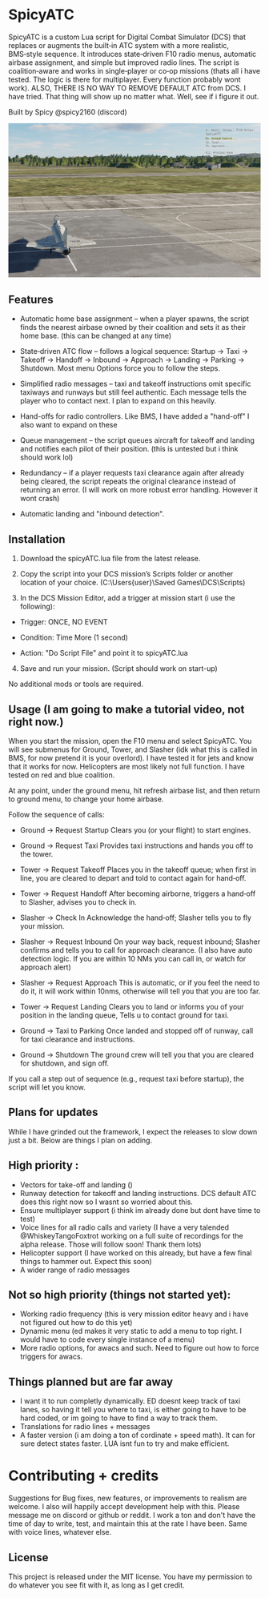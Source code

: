 # SpicyATC

SpicyATC is a custom Lua script for Digital Combat Simulator (DCS) that replaces or augments the built‑in ATC system with a more realistic, BMS‑style sequence. It introduces state‑driven F10 radio menus, automatic airbase assignment, and simple but improved radio lines. The script is coalition‑aware and works in single‑player or co‑op missions (thats all i have tested. The logic is there for multiplayer. Every function probably wont work). ALSO, THERE IS NO WAY TO REMOVE DEFAULT ATC from DCS. I have tried. That thing will show up no matter what. Well, see if i figure it out.

Built by Spicy @spicy2160 (discord)

![test](test1.png)

## Features

- Automatic home base assignment – when a player spawns, the script finds the nearest airbase owned by their coalition and sets it as their home base. (this can be changed at any time)

- State‑driven ATC flow – follows a logical sequence: Startup → Taxi → Takeoff → Handoff → Inbound → Approach → Landing → Parking → Shutdown. Most menu Options force you to follow the steps.

- Simplified radio messages – taxi and takeoff instructions omit specific taxiways and runways but still feel authentic. Each message tells the player who to contact next. I plan to expand on this heavily.

- Hand-offs for radio controllers. Like BMS, I have added a "hand-off" I also want to expand on these

- Queue management – the script queues aircraft for takeoff and landing and notifies each pilot of their position. (this is untested but i think should work lol)

- Redundancy – if a player requests taxi clearance again after already being cleared, the script repeats the original clearance instead of returning an error. (I will work on more robust error handling. However it wont crash)

- Automatic landing and "inbound detection".

## Installation

1. Download the spicyATC.lua file from the latest release.

2. Copy the script into your DCS mission’s Scripts folder or another location of your choice. (C:\Users\{user}\Saved Games\DCS\Scripts)

3. In the DCS Mission Editor, add a trigger at mission start (i use the following):

- Trigger: ONCE, NO EVENT

- Condition: Time More (1 second)

- Action: "Do Script File" and point it to spicyATC.lua

4. Save and run your mission. (Script should work on start-up)

No additional mods or tools are required.

## Usage (I am going to make a tutorial video, not right now.)

When you start the mission, open the F10 menu and select SpicyATC. You will see submenus for Ground, Tower, and Slasher (idk what this is called in BMS, for now pretend it is your overlord). I have tested it for jets and know that it works for now. Helicopters are most likely not full function. I have tested on red and blue coalition.

At any point, under the ground menu, hit refresh airbase list, and then return to ground menu, to change your home airbase.

Follow the sequence of calls:

- Ground → Request Startup
Clears you (or your flight) to start engines.

- Ground → Request Taxi
Provides taxi instructions and hands you off to the tower.

- Tower → Request Takeoff
Places you in the takeoff queue; when first in line, you are cleared to depart and told to contact again for hand‑off.

- Tower → Request Handoff
After becoming airborne, triggers a hand‑off to Slasher, advises you to check in.

- Slasher → Check In
Acknowledge the hand‑off; Slasher tells you to fly your mission.

- Slasher → Request Inbound
On your way back, request inbound; Slasher confirms and tells you to call for approach clearance. (I also have auto detection logic. If you are within 10 NMs you can call in, or watch for approach alert)

- Slasher → Request Approach
This is automatic, or if you feel the need to do it, it will work within 10nms, otherwise will tell you that you are too far.

- Tower → Request Landing
Clears you to land or informs you of your position in the landing queue, Tells u to contact ground for taxi.

- Ground → Taxi to Parking
Once landed and stopped off of runway, call for taxi clearance and instructions.

- Ground → Shutdown
The ground crew will tell you that you are cleared for shutdown, and sign off.

If you call a step out of sequence (e.g., request taxi before startup), the script will let you know.

## Plans for updates

While I have grinded out the framework, I expect the releases to slow down just a bit. Below are things I plan on adding.

## High priority : 
- Vectors for take-off and landing ()
- Runway detection for takeoff and landing instructions. DCS default ATC does this right now so I wasnt so worried about this.
- Ensure multiplayer support (i think im already done but dont have time to test)
- Voice lines for all radio calls and variety (I have a very talended @WhiskeyTangoFoxtrot working on a full suite of recordings for the alpha release. Those will follow soon! Thank them lots)
- Helicopter support (I have worked on this already, but have a few final things to hammer out. Expect this soon)
- A wider range of radio messages

## Not so high priority (things not started yet):
- Working radio frequency (this is very mission editor heavy and i have not figured out how to do this yet)
- Dynamic menu (ed makes it very static to add a menu to top right. I would have to code every single instance of a menu)
- More radio options, for awacs and such. Need to figure out how to force triggers for awacs.

## Things planned but are far away
- I want it to run completly dynamically. ED doesnt keep track of taxi lanes, so having it tell you where to taxi, is either going to have to be hard coded, or im going to have to find a way to track them.
- Translations for radio lines + messages
- A faster version (i am doing a ton of cordinate + speed math). It can for sure detect states faster. LUA isnt fun to try and make efficient.


# Contributing + credits

Suggestions for Bug fixes, new features, or improvements to realism are welcome. I also will happily accept development help with this. Please message me on discord or github or reddit. I work a ton and don't have the time of day to write, test, and maintain this at the rate I have been. Same with voice lines, whatever else.

## License

This project is released under the MIT license. You have my permission to do whatever you see fit with it, as long as I get credit.
